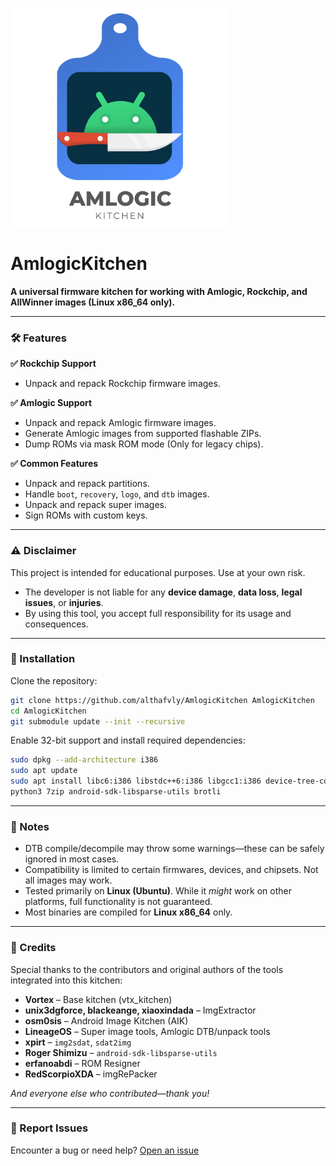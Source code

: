 <p align="left">
  <img src="logo.png" width="350">
</p>

# AmlogicKitchen

**A universal firmware kitchen for working with Amlogic, Rockchip, and AllWinner images (Linux x86\_64 only).**

---

### 🛠️ Features

**✅ Rockchip Support**

* Unpack and repack Rockchip firmware images.

**✅ Amlogic Support**

* Unpack and repack Amlogic firmware images.
* Generate Amlogic images from supported flashable ZIPs.
* Dump ROMs via mask ROM mode (Only for legacy chips).

**✅ Common Features**

* Unpack and repack partitions.
* Handle `boot`, `recovery`, `logo`, and `dtb` images.
* Unpack and repack super images.
* Sign ROMs with custom keys.

---

### ⚠️ Disclaimer

This project is intended for educational purposes. Use at your own risk.

* The developer is not liable for any **device damage**, **data loss**, **legal issues**, or **injuries**.
* By using this tool, you accept full responsibility for its usage and consequences.

---

### 🔧 Installation

Clone the repository:

```bash
git clone https://github.com/althafvly/AmlogicKitchen AmlogicKitchen
cd AmlogicKitchen
git submodule update --init --recursive
```

Enable 32-bit support and install required dependencies:

```bash
sudo dpkg --add-architecture i386
sudo apt update
sudo apt install libc6:i386 libstdc++6:i386 libgcc1:i386 device-tree-compiler \
python3 7zip android-sdk-libsparse-utils brotli
```

---

### 📌 Notes

* DTB compile/decompile may throw some warnings—these can be safely ignored in most cases.
* Compatibility is limited to certain firmwares, devices, and chipsets. Not all images may work.
* Tested primarily on **Linux (Ubuntu)**. While it *might* work on other platforms, full functionality is not guaranteed.
* Most binaries are compiled for **Linux x86\_64** only.

---

### 🙏 Credits

Special thanks to the contributors and original authors of the tools integrated into this kitchen:

* **Vortex** – Base kitchen (vtx\_kitchen)
* **unix3dgforce, blackeange, xiaoxindada** – ImgExtractor
* **osm0sis** – Android Image Kitchen (AIK)
* **LineageOS** – Super image tools, Amlogic DTB/unpack tools
* **xpirt** – `img2sdat`, `sdat2img`
* **Roger Shimizu** – `android-sdk-libsparse-utils`
* **erfanoabdi** – ROM Resigner
* **RedScorpioXDA** – imgRePacker

*And everyone else who contributed—thank you!*

---

### 🐞 Report Issues

Encounter a bug or need help? [Open an issue](https://github.com/xKern/AmlogicKitchen/issues/new)
